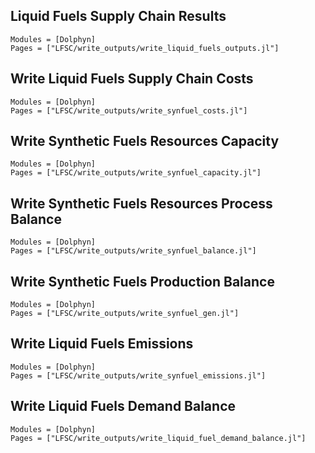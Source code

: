 ## Liquid Fuels Supply Chain Results
```@autodocs
Modules = [Dolphyn]
Pages = ["LFSC/write_outputs/write_liquid_fuels_outputs.jl"]
```
## Write Liquid Fuels Supply Chain Costs
```@autodocs
Modules = [Dolphyn]
Pages = ["LFSC/write_outputs/write_synfuel_costs.jl"]
```

## Write Synthetic Fuels Resources Capacity
```@autodocs
Modules = [Dolphyn]
Pages = ["LFSC/write_outputs/write_synfuel_capacity.jl"]
```

## Write Synthetic Fuels Resources Process Balance
```@autodocs
Modules = [Dolphyn]
Pages = ["LFSC/write_outputs/write_synfuel_balance.jl"]
```

## Write Synthetic Fuels Production Balance
```@autodocs
Modules = [Dolphyn]
Pages = ["LFSC/write_outputs/write_synfuel_gen.jl"]
```

## Write Liquid Fuels Emissions
```@autodocs
Modules = [Dolphyn]
Pages = ["LFSC/write_outputs/write_synfuel_emissions.jl"]
```

## Write Liquid Fuels Demand Balance
```@autodocs
Modules = [Dolphyn]
Pages = ["LFSC/write_outputs/write_liquid_fuel_demand_balance.jl"]
```
